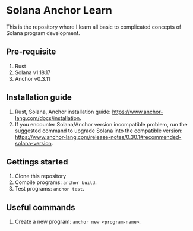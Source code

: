 # Solana Anchor Learn
This is the repository where I learn all basic to complicated concepts of Solana program development.

## Pre-requisite
1. Rust
2. Solana v1.18.17
3. Anchor v0.3.11

## Installation guide
1. Rust, Solana, Anchor installation guide: https://www.anchor-lang.com/docs/installation.
2. If you encounter Solana/Anchor version incompatible problem, run the suggested command to upgrade Solana into the compatible version: https://www.anchor-lang.com/release-notes/0.30.1#recommended-solana-version.

## Gettings started
1. Clone this repository
2. Compile programs: `anchor build`.
3. Test programs: `anchor test`.

## Useful commands
1. Create a new program: `anchor new <program-name>`.